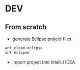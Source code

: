 # DEV

## From scratch
* generate Eclipse project files
```sh
ant clean-eclipse
ant eclipse
```
* import project into IntelliJ IDEA


